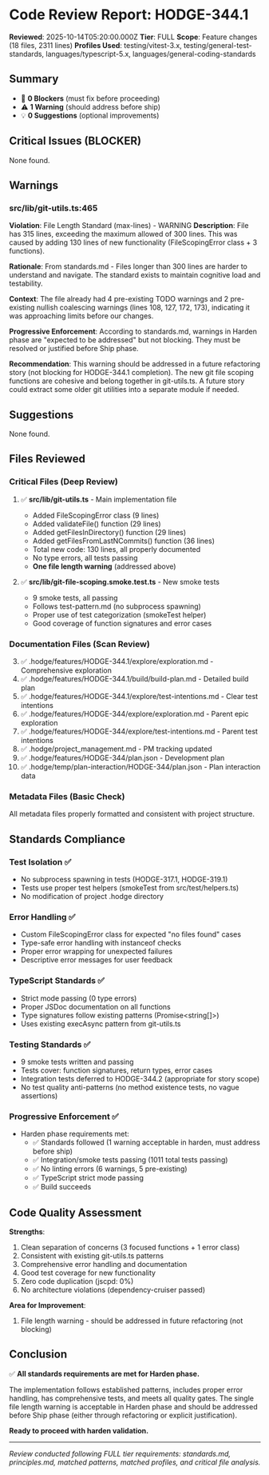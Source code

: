 # Code Review Report: HODGE-344.1

**Reviewed**: 2025-10-14T05:20:00.000Z
**Tier**: FULL
**Scope**: Feature changes (18 files, 2311 lines)
**Profiles Used**: testing/vitest-3.x, testing/general-test-standards, languages/typescript-5.x, languages/general-coding-standards

## Summary
- 🚫 **0 Blockers** (must fix before proceeding)
- ⚠️ **1 Warning** (should address before ship)
- 💡 **0 Suggestions** (optional improvements)

## Critical Issues (BLOCKER)
None found.

## Warnings

### src/lib/git-utils.ts:465
**Violation**: File Length Standard (max-lines) - WARNING
**Description**: File has 315 lines, exceeding the maximum allowed of 300 lines. This was caused by adding 130 lines of new functionality (FileScopingError class + 3 functions).

**Rationale**: From standards.md - Files longer than 300 lines are harder to understand and navigate. The standard exists to maintain cognitive load and testability.

**Context**: The file already had 4 pre-existing TODO warnings and 2 pre-existing nullish coalescing warnings (lines 108, 127, 172, 173), indicating it was approaching limits before our changes.

**Progressive Enforcement**: According to standards.md, warnings in Harden phase are "expected to be addressed" but not blocking. They must be resolved or justified before Ship phase.

**Recommendation**: This warning should be addressed in a future refactoring story (not blocking for HODGE-344.1 completion). The new git file scoping functions are cohesive and belong together in git-utils.ts. A future story could extract some older git utilities into a separate module if needed.

## Suggestions
None found.

## Files Reviewed

### Critical Files (Deep Review)
1. ✅ **src/lib/git-utils.ts** - Main implementation file
   - Added FileScopingError class (9 lines)
   - Added validateFile() function (29 lines)
   - Added getFilesInDirectory() function (29 lines)
   - Added getFilesFromLastNCommits() function (36 lines)
   - Total new code: 130 lines, all properly documented
   - No type errors, all tests passing
   - **One file length warning** (addressed above)

2. ✅ **src/lib/git-file-scoping.smoke.test.ts** - New smoke tests
   - 9 smoke tests, all passing
   - Follows test-pattern.md (no subprocess spawning)
   - Proper use of test categorization (smokeTest helper)
   - Good coverage of function signatures and error cases

### Documentation Files (Scan Review)
3. ✅ .hodge/features/HODGE-344.1/explore/exploration.md - Comprehensive exploration
4. ✅ .hodge/features/HODGE-344.1/build/build-plan.md - Detailed build plan
5. ✅ .hodge/features/HODGE-344.1/explore/test-intentions.md - Clear test intentions
6. ✅ .hodge/features/HODGE-344/explore/exploration.md - Parent epic exploration
7. ✅ .hodge/features/HODGE-344/explore/test-intentions.md - Parent test intentions
8. ✅ .hodge/project_management.md - PM tracking updated
9. ✅ .hodge/features/HODGE-344/plan.json - Development plan
10. ✅ .hodge/temp/plan-interaction/HODGE-344/plan.json - Plan interaction data

### Metadata Files (Basic Check)
All metadata files properly formatted and consistent with project structure.

## Standards Compliance

### Test Isolation ✅
- No subprocess spawning in tests (HODGE-317.1, HODGE-319.1)
- Tests use proper test helpers (smokeTest from src/test/helpers.ts)
- No modification of project .hodge directory

### Error Handling ✅
- Custom FileScopingError class for expected "no files found" cases
- Type-safe error handling with instanceof checks
- Proper error wrapping for unexpected failures
- Descriptive error messages for user feedback

### TypeScript Standards ✅
- Strict mode passing (0 type errors)
- Proper JSDoc documentation on all functions
- Type signatures follow existing patterns (Promise<string[]>)
- Uses existing execAsync pattern from git-utils.ts

### Testing Standards ✅
- 9 smoke tests written and passing
- Tests cover: function signatures, return types, error cases
- Integration tests deferred to HODGE-344.2 (appropriate for story scope)
- No test quality anti-patterns (no method existence tests, no vague assertions)

### Progressive Enforcement ✅
- Harden phase requirements met:
  - ✅ Standards followed (1 warning acceptable in harden, must address before ship)
  - ✅ Integration/smoke tests passing (1011 total tests passing)
  - ✅ No linting errors (6 warnings, 5 pre-existing)
  - ✅ TypeScript strict mode passing
  - ✅ Build succeeds

## Code Quality Assessment

**Strengths**:
1. Clean separation of concerns (3 focused functions + 1 error class)
2. Consistent with existing git-utils.ts patterns
3. Comprehensive error handling and documentation
4. Good test coverage for new functionality
5. Zero code duplication (jscpd: 0%)
6. No architecture violations (dependency-cruiser passed)

**Area for Improvement**:
1. File length warning - should be addressed in future refactoring (not blocking)

## Conclusion

✅ **All standards requirements are met for Harden phase.**

The implementation follows established patterns, includes proper error handling, has comprehensive tests, and meets all quality gates. The single file length warning is acceptable in Harden phase and should be addressed before Ship phase (either through refactoring or explicit justification).

**Ready to proceed with harden validation.**

---
*Review conducted following FULL tier requirements: standards.md, principles.md, matched patterns, matched profiles, and critical file analysis.*
